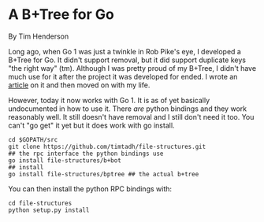 A B+Tree for Go
===============

By Tim Henderson

Long ago, when Go 1 was just a twinkle in Rob Pike's eye, I developed a B+Tree
for Go. It didn't support removal, but it did support duplicate keys "the right
way" (tm). Although I was pretty proud of my B+Tree, I didn't have much use for
it after the project it was developed for ended. I wrote an
[article](http://blog.hackthology.com/lessons-learned-while-implementing-a-btree)
on it and then moved on with my life.

However, today it now works with Go 1. It is as of yet basically undocumented in
how to use it. There *are* python bindings and they work reasonably well. It
still doesn't have removal and I still don't need it too. You can't "go get" it
yet but it does work with go install.

    cd $GOPATH/src
    git clone https://github.com/timtadh/file-structures.git
    ## the rpc interface the python bindings use
    go install file-structures/b+bot
    ## install
    go install file-structures/bptree ## the actual b+tree

You can then install the python RPC bindings with:

    cd file-structures
    python setup.py install

